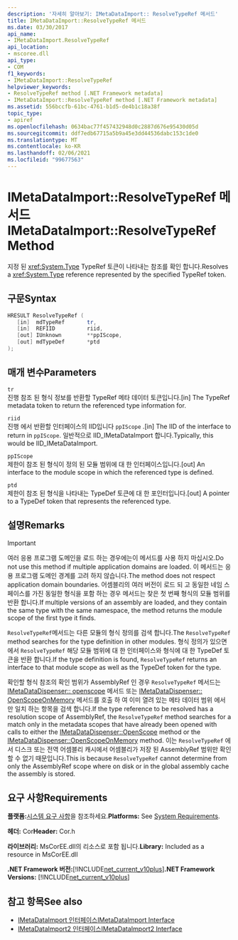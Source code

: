 ```yaml
---
description: '자세히 알아보기: IMetaDataImport:: ResolveTypeRef 메서드'
title: IMetaDataImport::ResolveTypeRef 메서드
ms.date: 03/30/2017
api_name:
- IMetaDataImport.ResolveTypeRef
api_location:
- mscoree.dll
api_type:
- COM
f1_keywords:
- IMetaDataImport::ResolveTypeRef
helpviewer_keywords:
- ResolveTypeRef method [.NET Framework metadata]
- IMetaDataImport::ResolveTypeRef method [.NET Framework metadata]
ms.assetid: 556bccfb-61bc-4761-b1d5-de4b1c18a38f
topic_type:
- apiref
ms.openlocfilehash: 0634bac77f457432948d0c2887d676e95430d05d
ms.sourcegitcommit: ddf7edb67715a5b9a45e3dd44536dabc153c1de0
ms.translationtype: MT
ms.contentlocale: ko-KR
ms.lasthandoff: 02/06/2021
ms.locfileid: "99677563"
---
```

# <a name="imetadataimportresolvetyperef-method"></a><span data-ttu-id="793b8-103">IMetaDataImport::ResolveTypeRef 메서드</span><span class="sxs-lookup"><span data-stu-id="793b8-103">IMetaDataImport::ResolveTypeRef Method</span></span>

<span data-ttu-id="793b8-104">지정 된 <xref:System.Type> TypeRef 토큰이 나타내는 참조를 확인 합니다.</span><span class="sxs-lookup"><span data-stu-id="793b8-104">Resolves a <xref:System.Type> reference represented by the specified TypeRef token.</span></span>  
  
## <a name="syntax"></a><span data-ttu-id="793b8-105">구문</span><span class="sxs-lookup"><span data-stu-id="793b8-105">Syntax</span></span>  
  
```cpp  
HRESULT ResolveTypeRef (  
   [in]  mdTypeRef       tr,  
   [in]  REFIID          riid,  
   [out] IUnknown        **ppIScope,  
   [out] mdTypeDef       *ptd  
);  
```  
  
## <a name="parameters"></a><span data-ttu-id="793b8-106">매개 변수</span><span class="sxs-lookup"><span data-stu-id="793b8-106">Parameters</span></span>  

 `tr`  
 <span data-ttu-id="793b8-107">진행 참조 된 형식 정보를 반환할 TypeRef 메타 데이터 토큰입니다.</span><span class="sxs-lookup"><span data-stu-id="793b8-107">[in] The TypeRef metadata token to return the referenced type information for.</span></span>  
  
 `riid`  
 <span data-ttu-id="793b8-108">진행 에서 반환할 인터페이스의 IID입니다 `ppIScope` .</span><span class="sxs-lookup"><span data-stu-id="793b8-108">[in] The IID of the interface to return in `ppIScope`.</span></span> <span data-ttu-id="793b8-109">일반적으로 IID_IMetaDataImport 합니다.</span><span class="sxs-lookup"><span data-stu-id="793b8-109">Typically, this would be IID_IMetaDataImport.</span></span>  
  
 `ppIScope`  
 <span data-ttu-id="793b8-110">제한이 참조 된 형식이 정의 된 모듈 범위에 대 한 인터페이스입니다.</span><span class="sxs-lookup"><span data-stu-id="793b8-110">[out] An interface to the module scope in which the referenced type is defined.</span></span>  
  
 `ptd`  
 <span data-ttu-id="793b8-111">제한이 참조 된 형식을 나타내는 TypeDef 토큰에 대 한 포인터입니다.</span><span class="sxs-lookup"><span data-stu-id="793b8-111">[out] A pointer to a TypeDef token that represents the referenced type.</span></span>  
  
## <a name="remarks"></a><span data-ttu-id="793b8-112">설명</span><span class="sxs-lookup"><span data-stu-id="793b8-112">Remarks</span></span>  
  
> [!IMPORTANT]
> <span data-ttu-id="793b8-113">여러 응용 프로그램 도메인을 로드 하는 경우에는이 메서드를 사용 하지 마십시오.</span><span class="sxs-lookup"><span data-stu-id="793b8-113">Do not use this method if multiple application domains are loaded.</span></span> <span data-ttu-id="793b8-114">이 메서드는 응용 프로그램 도메인 경계를 고려 하지 않습니다.</span><span class="sxs-lookup"><span data-stu-id="793b8-114">The method does not respect application domain boundaries.</span></span> <span data-ttu-id="793b8-115">어셈블리의 여러 버전이 로드 되 고 동일한 네임 스페이스를 가진 동일한 형식을 포함 하는 경우 메서드는 찾은 첫 번째 형식의 모듈 범위를 반환 합니다.</span><span class="sxs-lookup"><span data-stu-id="793b8-115">If multiple versions of an assembly are loaded, and they contain the same type with the same namespace, the method returns the module scope of the first type it finds.</span></span>  
  
 <span data-ttu-id="793b8-116">`ResolveTypeRef`메서드는 다른 모듈의 형식 정의를 검색 합니다.</span><span class="sxs-lookup"><span data-stu-id="793b8-116">The `ResolveTypeRef` method searches for the type definition in other modules.</span></span> <span data-ttu-id="793b8-117">형식 정의가 있으면에서 `ResolveTypeRef` 해당 모듈 범위에 대 한 인터페이스와 형식에 대 한 TypeDef 토큰을 반환 합니다.</span><span class="sxs-lookup"><span data-stu-id="793b8-117">If the type definition is found, `ResolveTypeRef` returns an interface to that module scope as well as the TypeDef token for the type.</span></span>  
  
 <span data-ttu-id="793b8-118">확인할 형식 참조의 확인 범위가 AssemblyRef 인 경우 `ResolveTypeRef` 메서드는 [IMetaDataDispenser:: openscope](imetadatadispenser-openscope-method.md) 메서드 또는 [IMetaDataDispenser:: OpenScopeOnMemory](imetadatadispenser-openscopeonmemory-method.md) 메서드를 호출 하 여 이미 열려 있는 메타 데이터 범위 에서만 일치 하는 항목을 검색 합니다.</span><span class="sxs-lookup"><span data-stu-id="793b8-118">If the type reference to be resolved has a resolution scope of AssemblyRef, the `ResolveTypeRef` method searches for a match only in the metadata scopes that have already been opened with calls to either the [IMetaDataDispenser::OpenScope](imetadatadispenser-openscope-method.md) method or the [IMetaDataDispenser::OpenScopeOnMemory](imetadatadispenser-openscopeonmemory-method.md) method.</span></span> <span data-ttu-id="793b8-119">이는 `ResolveTypeRef` 에서 디스크 또는 전역 어셈블리 캐시에서 어셈블리가 저장 된 AssemblyRef 범위만 확인할 수 없기 때문입니다.</span><span class="sxs-lookup"><span data-stu-id="793b8-119">This is because `ResolveTypeRef` cannot determine from only the AssemblyRef scope where on disk or in the global assembly cache the assembly is stored.</span></span>  
  
## <a name="requirements"></a><span data-ttu-id="793b8-120">요구 사항</span><span class="sxs-lookup"><span data-stu-id="793b8-120">Requirements</span></span>  

 <span data-ttu-id="793b8-121">**플랫폼:**[시스템 요구 사항](../../get-started/system-requirements.md)을 참조하세요.</span><span class="sxs-lookup"><span data-stu-id="793b8-121">**Platforms:** See [System Requirements](../../get-started/system-requirements.md).</span></span>  
  
 <span data-ttu-id="793b8-122">**헤더:** Cor</span><span class="sxs-lookup"><span data-stu-id="793b8-122">**Header:** Cor.h</span></span>  
  
 <span data-ttu-id="793b8-123">**라이브러리:** MsCorEE.dll의 리소스로 포함 됩니다.</span><span class="sxs-lookup"><span data-stu-id="793b8-123">**Library:** Included as a resource in MsCorEE.dll</span></span>  
  
 <span data-ttu-id="793b8-124">**.NET Framework 버전:**[!INCLUDE[net_current_v10plus](../../../../includes/net-current-v10plus-md.md)]</span><span class="sxs-lookup"><span data-stu-id="793b8-124">**.NET Framework Versions:** [!INCLUDE[net_current_v10plus](../../../../includes/net-current-v10plus-md.md)]</span></span>  
  
## <a name="see-also"></a><span data-ttu-id="793b8-125">참고 항목</span><span class="sxs-lookup"><span data-stu-id="793b8-125">See also</span></span>

- [<span data-ttu-id="793b8-126">IMetaDataImport 인터페이스</span><span class="sxs-lookup"><span data-stu-id="793b8-126">IMetaDataImport Interface</span></span>](imetadataimport-interface.md)
- [<span data-ttu-id="793b8-127">IMetaDataImport2 인터페이스</span><span class="sxs-lookup"><span data-stu-id="793b8-127">IMetaDataImport2 Interface</span></span>](imetadataimport2-interface.md)
